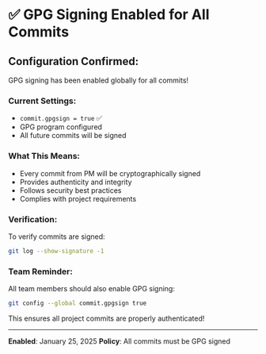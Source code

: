 # ✅ GPG Signing Enabled for All Commits

## Configuration Confirmed:

GPG signing has been enabled globally for all commits!

### Current Settings:
- `commit.gpgsign = true` ✅
- GPG program configured
- All future commits will be signed

### What This Means:
- Every commit from PM will be cryptographically signed
- Provides authenticity and integrity
- Follows security best practices
- Complies with project requirements

### Verification:
To verify commits are signed:
```bash
git log --show-signature -1
```

### Team Reminder:
All team members should also enable GPG signing:
```bash
git config --global commit.gpgsign true
```

This ensures all project commits are properly authenticated!

---
**Enabled**: January 25, 2025
**Policy**: All commits must be GPG signed